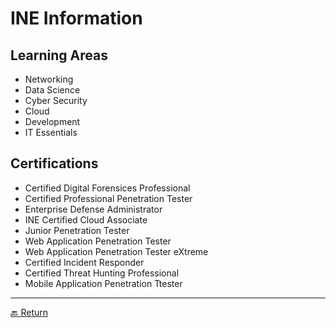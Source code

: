 # INE Information

## Learning Areas

* Networking
* Data Science
* Cyber Security
* Cloud
* Development
* IT Essentials


## Certifications

* Certified Digital Forensices Professional
* Certified Professional Penetration Tester
* Enterprise Defense Administrator
* INE Certified Cloud Associate
* Junior Penetration Tester
* Web Application Penetration Tester
* Web Application Penetration Tester eXtreme
* Certified Incident Responder
* Certified Threat Hunting Professional
* Mobile Application Penetration Ttester



---

[🔙 Return](../README.md)
